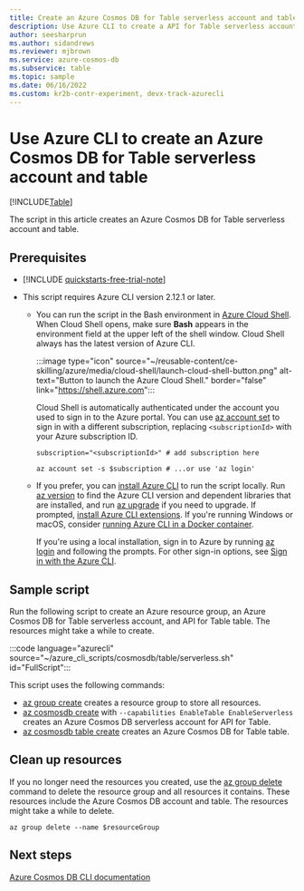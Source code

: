 ```yaml
---
title: Create an Azure Cosmos DB for Table serverless account and table
description: Use Azure CLI to create a API for Table serverless account and table for Azure Cosmos DB.
author: seesharprun
ms.author: sidandrews
ms.reviewer: mjbrown
ms.service: azure-cosmos-db
ms.subservice: table
ms.topic: sample
ms.date: 06/16/2022
ms.custom: kr2b-contr-experiment, devx-track-azurecli
---
```


# Use Azure CLI to create an Azure Cosmos DB for Table serverless account and table

[!INCLUDE[Table](../../../includes/appliesto-table.md)]

The script in this article creates an Azure Cosmos DB for Table serverless account and table.

## Prerequisites

- [!INCLUDE [quickstarts-free-trial-note](~/reusable-content/ce-skilling/azure/includes/quickstarts-free-trial-note.md)]

- This script requires Azure CLI version 2.12.1 or later.

  - You can run the script in the Bash environment in [Azure Cloud Shell](/azure/cloud-shell/get-started). When Cloud Shell opens, make sure **Bash** appears in the environment field at the upper left of the shell window. Cloud Shell always has the latest version of Azure CLI.

    :::image type="icon" source="~/reusable-content/ce-skilling/azure/media/cloud-shell/launch-cloud-shell-button.png" alt-text="Button to launch the Azure Cloud Shell." border="false" link="https://shell.azure.com":::

    Cloud Shell is automatically authenticated under the account you used to sign in to the Azure portal. You can use [az account set](/cli/azure/account#az-account-set) to sign in with a different subscription, replacing `<subscriptionId>` with your Azure subscription ID.

    ```azurecli
    subscription="<subscriptionId>" # add subscription here

    az account set -s $subscription # ...or use 'az login'
    ```

  - If you prefer, you can [install Azure CLI](/cli/azure/install-azure-cli) to run the script locally. Run [az version](/cli/azure/reference-index?#az-version) to find the Azure CLI version and dependent libraries that are installed, and run [az upgrade](/cli/azure/reference-index?#az-upgrade) if you need to upgrade. If prompted, [install Azure CLI extensions](/cli/azure/azure-cli-extensions-overview). If you're running Windows or macOS, consider [running Azure CLI in a Docker container](/cli/azure/run-azure-cli-docker).

    If you're using a local installation, sign in to Azure by running [az login](/cli/azure/reference-index#az-login) and following the prompts. For other sign-in options, see [Sign in with the Azure CLI](/cli/azure/authenticate-azure-cli).

## Sample script

Run the following script to create an Azure resource group, an Azure Cosmos DB for Table serverless account, and API for Table table. The resources might take a while to create.

:::code language="azurecli" source="~/azure_cli_scripts/cosmosdb/table/serverless.sh" id="FullScript":::

This script uses the following commands:

- [az group create](/cli/azure/group#az-group-create) creates a resource group to store all resources.
- [az cosmosdb create](/cli/azure/cosmosdb#az-cosmosdb-create) with `--capabilities EnableTable EnableServerless` creates an Azure Cosmos DB serverless account for API for Table.
- [az cosmosdb table create](/cli/azure/cosmosdb/table#az-cosmosdb-table-create) creates an Azure Cosmos DB for Table table.

## Clean up resources

If you no longer need the resources you created, use the [az group delete](/cli/azure/group#az-group-delete) command to delete the resource group and all resources it contains. These resources include the Azure Cosmos DB account and table. The resources might take a while to delete.

```azurecli
az group delete --name $resourceGroup
```

## Next steps

[Azure Cosmos DB CLI documentation](/cli/azure/cosmosdb)
